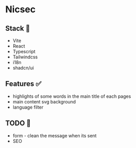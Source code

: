 # Nicsec
## Stack 🧪
* Vite
* React
* Typescript
* Tailwindcss
* i18n
* shadcn/ui

## Features ✅
* highlights of some words in the main title of each pages
* main content svg background  
* language filter 

## TODO 🚧
* form - clean the message when its sent
* SEO